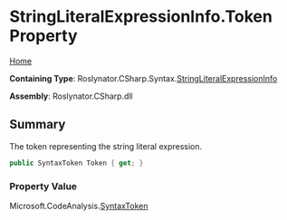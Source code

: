 <a name="_top"></a>

# StringLiteralExpressionInfo\.Token Property

[Home](../../../../../README.md#_top)

**Containing Type**: Roslynator\.CSharp\.Syntax\.[StringLiteralExpressionInfo](../README.md#_top)

**Assembly**: Roslynator\.CSharp\.dll

## Summary

The token representing the string literal expression\.

```csharp
public SyntaxToken Token { get; }
```

### Property Value

Microsoft\.CodeAnalysis\.[SyntaxToken](https://docs.microsoft.com/en-us/dotnet/api/microsoft.codeanalysis.syntaxtoken)

